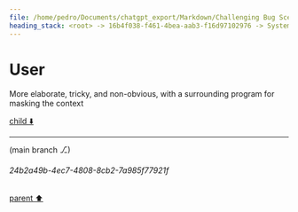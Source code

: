 ```yaml
---
file: /home/pedro/Documents/chatgpt_export/Markdown/Challenging Bug Scenarios.md
heading_stack: <root> -> 16b4f038-f461-4bea-aab3-f16d97102976 -> System -> f030f68c-1381-4970-ab86-0ddb5dbec373 -> System -> aaa2a9a6-bc09-4eb8-ade3-de667199f255 -> User -> 297b2268-6318-4cbd-8782-30c76dd52aa2 -> Assistant -> Scenario 1: Race Condition in Multithreading -> Scenario 2: Memory Leak -> Scenario 3: Heisenbug (Behavior changes under observation) -> Scenario 4: Non-Deterministic Behavior -> aaa2da28-e469-4aab-accc-b52d7aa18433 -> User
---
```

# User

More elaborate, tricky, and non-obvious, with a surrounding program for masking the context

[child ⬇️](#24b2a49b-4ec7-4808-8cb2-7a985f77921f)

---

(main branch ⎇)
###### 24b2a49b-4ec7-4808-8cb2-7a985f77921f
[parent ⬆️](#aaa2da28-e469-4aab-accc-b52d7aa18433)
